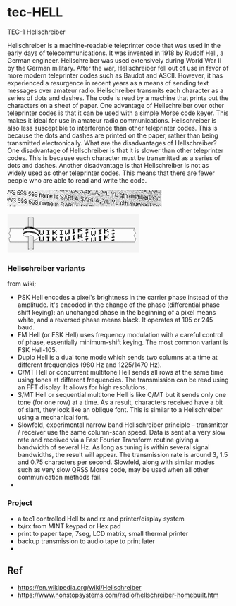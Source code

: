 # tec-HELL
TEC-1 Hellschreiber


Hellschreiber is a machine-readable teleprinter code that was used in the early days of telecommunications. It was invented in 1918 by Rudolf Hell, a German engineer. Hellschreiber was used extensively during World War II by the German military. After the war, Hellschreiber fell out of use in favor of more modern teleprinter codes such as Baudot and ASCII. However, it has experienced a resurgence in recent years as a means of sending text messages over amateur radio. Hellschreiber transmits each character as a series of dots and dashes. The code is read by a machine that prints out the characters on a sheet of paper. One advantage of Hellschreiber over other teleprinter codes is that it can be used with a simple Morse code keyer. This makes it ideal for use in amateur radio communications. Hellschreiber is also less susceptible to interference than other teleprinter codes. This is because the dots and dashes are printed on the paper, rather than being transmitted electronically.
What are the disadvantages of Hellschreiber? One disadvantage of Hellschreiber is that it is slower than other teleprinter codes. This is because each character must be transmitted as a series of dots and dashes. Another disadvantage is that Hellschreiber is not as widely used as other teleprinter codes. This means that there are fewer people who are able to read and write the code. 

![](https://github.com/SteveJustin1963/tec-HELL/blob/master/pics/350px-Feldhell.jpg)

![](https://github.com/SteveJustin1963/tec-HELL/blob/master/pics/300px-Hellschreiber-schriftbild.gif)

### Hellschreiber variants

from wiki;
- PSK Hell encodes a pixel's brightness in the carrier phase instead of the amplitude. it's encoded in the change of the phase (differential phase shift keying): an unchanged phase in the beginning of a pixel means white, and a reversed phase means black. It operates at 105 or 245 baud.
- FM Hell (or FSK Hell) uses frequency modulation with a careful control of phase, essentially minimum-shift keying. The most common variant is FSK Hell-105.
- Duplo Hell is a dual tone mode which sends two columns at a time at different frequencies (980 Hz and 1225/1470 Hz).
- C/MT Hell or concurrent multitone Hell sends all rows at the same time using tones at different frequencies. The transmission can be read using an FFT display. It allows for high resolutions.
- S/MT Hell or sequential multitone Hell is like C/MT but it sends only one tone (for one row) at a time. As a result, characters received have a bit of slant, they look like an oblique font. This is similar to a Hellschreiber using a mechanical font.
- Slowfeld, experimental narrow band Hellschreiber principle – transmitter / receiver use the same column-scan speed. Data is sent at a very slow rate and received via a Fast Fourier Transform routine giving a bandwidth of several Hz. As long as tuning is within several signal bandwidths, the result will appear. The transmission rate is around 3, 1.5 and 0.75 characters per second. Slowfeld, along with similar modes such as very slow QRSS Morse code, may be used when all other communication methods fail.
- 

### Project

- a tec1 controlled Hell tx and rx and printer/display system
- tx/rx from MINT keypad or Hex pad 
- print to paper tape, 7seg, LCD matrix, small thermal printer  
- backup transmission to audio tape to print later 
- 

## Ref
- https://en.wikipedia.org/wiki/Hellschreiber
- https://www.nonstopsystems.com/radio/hellschreiber-homebuilt.htm

